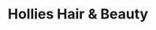 ---
title: "Hollies Hair & Beauty"
url: /leamington-spa/hollies-hair-and-beauty/
shop: hairdresser
---